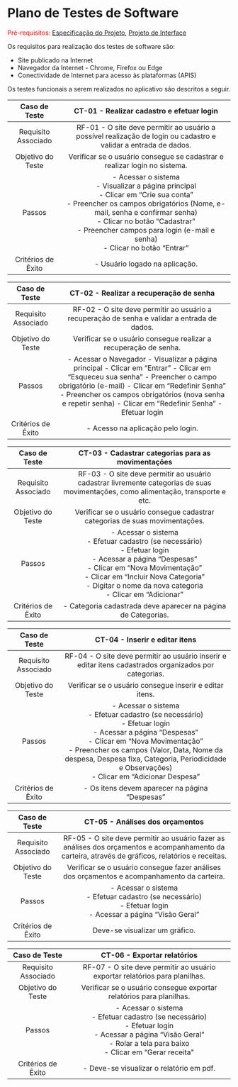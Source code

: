 # Plano de Testes de Software

<span style="color:red">Pré-requisitos: <a href="2-Especificação do Projeto.md"> Especificação do Projeto</a></span>, <a href="3-Projeto de Interface.md"> Projeto de Interface</a>

Os requisitos para realização dos testes de software são:
- Site publicado na Internet
- Navegador da Internet - Chrome, Firefox ou Edge
- Conectividade de Internet para acesso às plataformas (APIS)

Os testes funcionais a serem realizados no aplicativo são descritos a seguir.

| **Caso de Teste** 	| **CT-01 - Realizar cadastro e efetuar login** 	|
|:---:	|:---:	|
|	Requisito Associado 	| RF-01 - O site deve permitir ao usuário a possível realização de login ou cadastro e validar a entrada de dados. |
| Objetivo do Teste 	| Verificar se o usuário consegue se cadastrar e realizar login no sistema. |
| Passos 	| - Acessar o sistema <br> - Visualizar a página principal<br> - Clicar em “Crie sua conta”<br> - Preencher os campos obrigatórios (Nome, e-mail, senha e confirmar senha)<br> - Clicar no botão “Cadastrar”<br> - Preencher campos para login (e-mail e senha)<br> - Clicar no botão “Entrar” | - O cadastro foi realizado com sucesso. |
|Critérios de Êxito| - Usuário logado na aplicação.|


| **Caso de Teste** 	| **CT-02 - Realizar a recuperação de senha** 	|
|:---:	|:---:	|
|	Requisito Associado 	| RF-02 - O site deve permitir ao usuário a recuperação de senha e validar a entrada de dados. |
| Objetivo do Teste 	| Verificar se o usuário consegue realizar a recuperação de senha. |
| Passos 	| - Acessar o Navegador - Visualizar a página principal - Clicar em “Entrar” - Clicar em “Esqueceu sua senha” - Preencher o campo obrigatório (e-mail) - Clicar em “Redefinir Senha” - Preencher os campos obrigatórios (nova senha e repetir senha) - Clicar em “Redefinir Senha” - Efetuar login | - O cadastro foi realizado com sucesso. |
|Critérios de Êxito| - Acesso na aplicação pelo login.|


 | **Caso de Teste** 	| **CT-03 - Cadastrar categorias para as movimentações** 	|
|:---:	|:---:	|
|	Requisito Associado 	| RF-03 - O site deve permitir ao usuário cadastrar livremente categorias de suas movimentações, como alimentação, transporte e etc. |
| Objetivo do Teste 	| Verificar se o usuário consegue cadastrar categorias de suas movimentações. |
| Passos 	| - Acessar o sistema<br> - Efetuar cadastro (se necessário)<br> - Efetuar login<br> - Acessar a página “Despesas”<br> - Clicar em “Nova Movimentação” <br>- Clicar em “Incluir Nova Categoria” <br>- Digitar o nome da nova categoria <br>- Clicar em “Adicionar”|
|Critérios de Êxito| - Categoria cadastrada deve aparecer na página de Categorias.|


| **Caso de Teste** 	| **CT-04 - Inserir e editar itens** 	|
|:---:	|:---:	|
|	Requisito Associado 	| RF-04 - O site deve permitir ao usuário inserir e editar itens cadastrados organizados por categorias. |
| Objetivo do Teste 	| Verificar se o usuário consegue inserir e editar itens. |
| Passos 	| - Acessar o sistema<br> - Efetuar cadastro (se necessário)<br> - Efetuar login<br> - Acessar a página “Despesas”<br> - Clicar em “Nova Movimentação”<br> - Preencher os campos (Valor, Data, Nome da despesa, Despesa fixa, Categoria, Periodicidade e Observações)<br> - Clicar em “Adicionar Despesa” |
|Critérios de Êxito| - Os itens devem aparecer na página “Despesas” |


| **Caso de Teste** 	| **CT-05 - Análises dos orçamentos** 	|
|:---:	|:---:	|
|	Requisito Associado 	| RF-05 - O site deve permitir ao usuário fazer as análises dos orçamentos e acompanhamento da carteira, através de gráficos, relatórios e receitas. |
| Objetivo do Teste 	| Verificar se o usuário consegue fazer análises dos orçamentos e acompanhamento da carteira. |
| Passos 	| - Acessar o sistema<br> - Efetuar cadastro (se necessário)<br> - Efetuar login<br> - Acessar a página “Visão Geral”<br> |
|Critérios de Êxito| Deve-se visualizar um gráfico. |


| **Caso de Teste** 	| **CT-06 - Exportar relatórios** 	|
|:---:	|:---:	|
|	Requisito Associado 	| RF-07 - O site deve permitir ao usuário exportar relatórios para planilhas. |
| Objetivo do Teste 	| Verificar se o usuário consegue exportar relatórios para planilhas. |
| Passos 	| - Acessar o sistema<br> - Efetuar cadastro (se necessário)<br> - Efetuar login<br> - Acessar a página “Visão Geral”<br> - Rolar a tela para baixo<br> - Clicar em “Gerar receita" |
|Critérios de Êxito| - Deve-se visualizar o relatório em pdf. |
